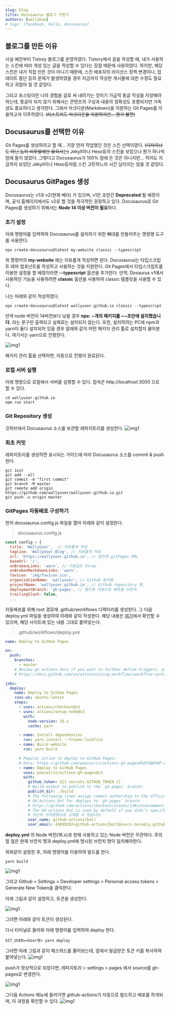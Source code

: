 ```yaml
---
slug: blog
title: Docusaurus 블로그 구현기
authors: [wallybum]
# tags: [facebook, hello, docusaurus]
---
```


## 블로그를 만든 이유
사실 예전부터 Tistroy 블로그를 운영하였다. Tistory에서 글을 작성할 때, 내가 사용하는 스킨에 따라 개성 있는 글을 작성할 수 있다는 장점 때문에 사용하였다.
하지만, 해당 스킨은 내가 직접 만든 것이 아니기 때문에, 스킨 배포자의 라이선스 정책 변경이나, 업데이트 중단 등의 문제가 발생하였을 경우 
지금까지 작성한 게시물에 대한 수정도 필요하고 귀찮아 질 것 같았다.

그리고 포스팅이란 나의 경험을 글로 써 내려가는 것이기 가급적 똥글 작성을 지양해야 하는데, 똥글이 되지 않기 위해서는 콘텐츠의 구성과 내용의 정확성도 포함되지만 가독성도 중요하다고 생각한다.
그래서 마크다운(Markdown)을 지원하는 Git Pages를 이용하고자 이주하였다. ~~(티스토리도 마크다운을 지원하지만... 뭔가 불편)~~

## Docusaurus를 선택한 이유
Git Pages를 생성하려고 할 때... 가장 먼저 작업했던 것은 스킨 선택이였다. ~~(디자이너도 아닌 놈이 비주얼에만 꽂혀서는)~~
Jekyll이나 Hexo등의 스킨을 보았으나 뭔가 하나씩 맘에 들지 않았다. 그렇다고 Docusaurus가 100% 맘에 든 것은 아니지만... 
적어도 지금까지 보았단 Jekyll이나 Hexo등처럼 스킨 고민하느라 시간 날리지는 않을 것 같았다.

## Docusaurus GitPages 생성
Docusaurus는 v1과 v2(현재 베타) 가 있으며, v1은 조만간 **Deprecated** 될 예정이며, 공식 홈페이지에서도 v2로 할 것을 적극적인 권장하고 있다.
Docusaurus로 Git Pages를 생성하기 위해서는 **Node 14 이상 버전이 필요**하다. 


### 초기 설정
아래 명령어를 입력하여 Docusaurus를 설치하기 위한 뼈대를 만들어주는 명령행 도구를 사용한다. 
```
npx create-docusaurus@latest my-website classic --typescript
```

위 명령어의 **my-website** 에는 자유롭게 작성하면 된다.
Docusaurus는 타입스크립트 테마 컴포넌트를 작성하고 사용하는 것을 지원한다. Git Pages에서 타입스크립트를 이용한 설정을 할 예정이라면 
**--typescript** 옵션을 추가한다. 
만약, Dosaurus v1에서 사용하던 기능을 사용하려면 **classic** 옵션을 사용하여 classic 템플릿을 사용할 수 있다. 

나는 아래와 같이 작성하였다. 

```
npx create-docusaurus@latest wallyuser.github.io classic --typescript
```

만약 node 버전이 14버전보다 낮을 경우 **npx: ~개의 패키지를 ~~초만에 설치했습니다.** 라는 문구만 출력되고 실제로는 설치되지 않는다.
또한, 설치하려는 PC에 npm과 yarn이 둘다 설치되어 있을 경우 알래와 같이 어떤 패키지 관리 툴로 설치할지 물어본다. 여기서는 yarn으로 진행한다.

![img1](../static/img/blog/01-InstallDocusaurus.png)

패키지 관리 툴을 선택하면, 자동으로 진행이 완료된다.

### 로컬 서버 실행

아래 명령으로 로컬에서 서버를 실행할 수 있다. 접속은 http://localhost:3000 으로 할 수 있다. 

```
cd wallyuser.github.io
npm run start
```

### Git Repository 생성
깃허브에서 Docusaurus 소스를 보관할 레파지토리를 생성한다.
![img1](../static/img/blog/02-CreateRepository.png)
### 최초 커밋

레파지토리를 생성하면 표시되는 가이드에 따라 Docusaurus 소스를 commit & push 한다.

```git
git init
git add --all
git commit -m "first commit"
git branch -M master
git remote add origin https://github.com/wallyuser/wallyuser.github.io.git
git push -u origin master
```

### GitPages 자동배포 구성하기
먼저 docusaurus.config.js 파일을 열어 아레와 같이 설정한다.

> docusaurus.config.js

```js
const config = {
  title: 'WallyUser',  // 자유롭게 작성
  tagline: 'WallyUser Blog', // 지유롭게 작성
  url: 'https://wallyuser.github.io', // 본인의 gitPages URL
  baseUrl: '/',
  onBrokenLinks: 'warn', // 기본값은 throw
  onBrokenMarkdownLinks: 'warn',
  favicon: 'img/favicon.ico',
  organizationName: 'wallyuser', // Github 유저명.
  projectName: 'wallyuser.github.io', // Github repository 명.
  deploymentBranch: 'gh-pages', // 빌드후 자동으로 배포될 브런치.
  trailingSlash: false, 
  ...

```
자동배포를 위해 root 경로에 .github/workflows 디렉터리를 생성한다.
그 다음 deploy.yml 파일을 생성하여 아래와 같이 작성한다. 
해당 내용은 [여기](https://docusaurus.io/ko/docs/deployment#triggering-deployment-with-github-actions)에서 확인할 수 있으며, 해당 사이트에 있는 내용 그대로 붙여넣는다.
> .github/workflows/deploy.yml

```yml
name: Deploy to GitHub Pages

on:
  push:
    branches:
      - master
    # Review gh actions docs if you want to further define triggers, paths, etc
    # https://docs.github.com/en/actions/using-workflows/workflow-syntax-for-github-actions#on

jobs:
  deploy:
    name: Deploy to GitHub Pages
    runs-on: ubuntu-latest
    steps:
      - uses: actions/checkout@v2
      - uses: actions/setup-node@v3
        with:
          node-version: 16.x
          cache: yarn

      - name: Install dependencies
        run: yarn install --frozen-lockfile
      - name: Build website
        run: yarn build

      # Popular action to deploy to GitHub Pages:
      # Docs: https://github.com/peaceiris/actions-gh-pages#%EF%B8%8F-docusaurus
      - name: Deploy to GitHub Pages
        uses: peaceiris/actions-gh-pages@v3
        with:
          github_token: ${{ secrets.GITHUB_TOKEN }}
          # Build output to publish to the `gh-pages` branch:
          publish_dir: ./build
          # The following lines assign commit authorship to the official
          # GH-Actions bot for deploys to `gh-pages` branch:
          # https://github.com/actions/checkout/issues/13#issuecomment-724415212
          # The GH actions bot is used by default if you didn't specify the two fields.
          # 자신의 자격증명으로 교체할 수 있습니다.
          user_name: github-actions[bot]
          user_email: 41898282+github-actions[bot]@users.noreply.github.com
```

**deploy.yml** 의 Node 버전(16.x)과 현재 사용하고 있는 Node 버전은 무관하다. 
주의할 점은 현재 브런치 명과 deploy.yml에 명시된 브런치 명이 일치해야한다.


위와같이 설정한 후, 아래 명령어를 이용하여 빌드를 한다. 

```
yarn build
```
![img1](../static/img/blog/04-build.png)

그리고 Github > Settings > Developer settings > Personal access tokens > Generate New Token을 클릭한다.



아래 그림과 같이 설정하고, 토큰을 생성한다.

![img1](../static/img/blog/03-CreateAccessToken.png)

그러면 아래와 같이 토큰이 생성된다.

다시 터미널로 돌아와 아래 명령어를 입력하여 deploy 한다.

```
GIT_USER=<User명> yarn deploy
```

그러면 아래 그림과 같이 패스워드를 물어보는데, 앞에서 발급받은 토큰 키를 복사하여 붙여넣는다.
![img1](../static/img/blog/05-InputToken.png)

push가 정상적으로 되었다면, 레파지토리 > settings > pages 에서 source를 gh-pages로 변경한다.

![img1](../static/img/blog/06-changeRepo.png)

그다음 Actions 메뉴에 들어가면 github-actions가 자동으로 빌드하고 배포를 하게되며, 이 과정을 확인할 수 있다.
![img1](../static/img/blog/07-confirm.png)